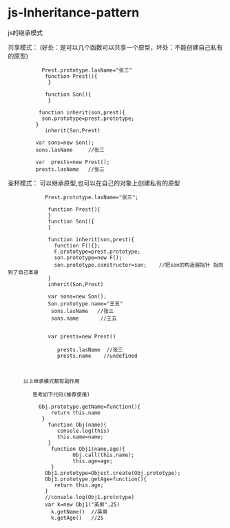 # js-Inheritance-pattern
js的继承模式


共享模式： (好处：是可以几个函数可以共享一个原型，坏处：不能创建自己私有的原型)

               Prest.prototype.lasName="张三"
                function Prest(){         	
                 }

                function Son(){
                 }

              function inherit(son,prest){
               son.prototype=prest.prototype;
             }
                inherit(Son,Prest)

             var sons=new Son();
             sons.lasName     //张三

             var  prests=new Prest();
             prests.lasName   //张三




圣杯模式：  可以继承原型,也可以在自己的对象上创建私有的原型


                Prest.prototype.lasName="张三";
                
                 function Prest(){         	
                 }
                 function Son(){
                 }

                 function inherit(son,prest){
                   function F(){};
                   F.prototype=prest.prototype;
                   son.prototype=new F();
                   son.prototype.constructor=son;    //把son的构造器指针 指向到了自己本身
                 }
                 inherit(Son,Prest)

                 var sons=new Son();
                 Son.prototype.name="王五"
                  sons.lasName   //张三
                  sons.name       //王五


                 var prests=new Prest()

                    prests.lasName  //张三
                    prests.name    //undefined



         以上继承模式都有副作用
         
            思考如下代码(推荐使用)
            
              Obj.prototype.getName=function(){
                  return this.name
               }
                 function Obj(name){
                    console.log(this)
                    this.name=name;
                 }
                  function Obj1(name,age){
                         Obj.call(this,name);
                         this.age=age;
                  }
                Obj1.prototype=Object.create(Obj.prototype);
                Obj1.prototype.getAge=function(){
                   return this.age;
                }
                //console.log(Obj1.prototype)
                var k=new Obj1("英男",25)
                  k.getName()  //英男
                  k.getAge()   //25

            
            
            




